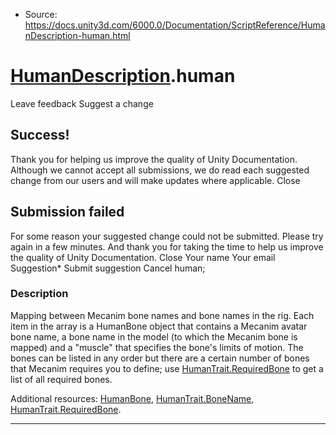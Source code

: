 * Source: https://docs.unity3d.com/6000.0/Documentation/ScriptReference/HumanDescription-human.html

#  [HumanDescription](https://docs.unity3d.com/6000.0/Documentation/ScriptReference/HumanDescription.html).human
Leave feedback
Suggest a change
## Success!
Thank you for helping us improve the quality of Unity Documentation. Although we cannot accept all submissions, we do read each suggested change from our users and will make updates where applicable.
Close
## Submission failed
For some reason your suggested change could not be submitted. Please <a>try again</a> in a few minutes. And thank you for taking the time to help us improve the quality of Unity Documentation.
Close
Your name Your email Suggestion* Submit suggestion
Cancel
human; 
### Description
Mapping between Mecanim bone names and bone names in the rig.
Each item in the array is a HumanBone object that contains a Mecanim avatar bone name, a bone name in the model (to which the Mecanim bone is mapped) and a "muscle" that specifies the bone's limits of motion. The bones can be listed in any order but there are a certain number of bones that Mecanim requires you to define; use [HumanTrait.RequiredBone](https://docs.unity3d.com/6000.0/Documentation/ScriptReference/HumanTrait.RequiredBone.html) to get a list of all required bones.  
  
Additional resources: [HumanBone](https://docs.unity3d.com/6000.0/Documentation/ScriptReference/HumanBone.html), [HumanTrait.BoneName](https://docs.unity3d.com/6000.0/Documentation/ScriptReference/HumanTrait.BoneName.html), [HumanTrait.RequiredBone](https://docs.unity3d.com/6000.0/Documentation/ScriptReference/HumanTrait.RequiredBone.html).
* * *
